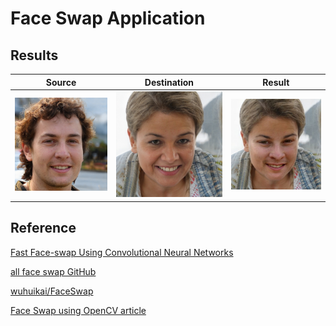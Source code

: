 # Face Swap Application

## Results
| Source | Destination | Result |
| --- | --- | --- |
|![](demo/test1-1.jpg) | ![](demo/test1-2.jpg) | ![](demo/test1-3.jpg) |

## Reference
[Fast Face-swap Using Convolutional Neural Networks](https://arxiv.org/pdf/1611.09577.pdf)

[all face swap GitHub](https://github.com/mrgloom/Face-Swap)

[wuhuikai/FaceSwap](https://github.com/wuhuikai/FaceSwap)

[Face Swap using OpenCV article](https://www.learnopencv.com/face-swap-using-opencv-c-python/#download)


